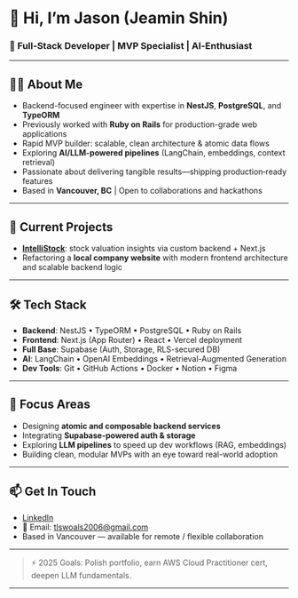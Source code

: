 # 👋 Hi, I’m Jason (Jeamin Shin)

### 🚀 Full‑Stack Developer | MVP Specialist | AI‑Enthusiast

---

## 👨‍💻 About Me
- Backend-focused engineer with expertise in **NestJS**, **PostgreSQL**, and **TypeORM**
- Previously worked with **Ruby on Rails** for production-grade web applications
- Rapid MVP builder: scalable, clean architecture & atomic data flows
- Exploring **AI/LLM-powered pipelines** (LangChain, embeddings, context retrieval)
- Passionate about delivering tangible results—shipping production‑ready features
- Based in **Vancouver, BC** | Open to collaborations and hackathons

---

## 🔭 Current Projects
- [**IntelliStock**](https://www.intellistock.io/): stock valuation insights via custom backend + Next.js  
- Refactoring a **local company website** with modern frontend architecture and scalable backend logic  

---

## 🛠️ Tech Stack

- **Backend**: NestJS • TypeORM • PostgreSQL • Ruby on Rails  
- **Frontend**: Next.js (App Router) • React • Vercel deployment  
- **Full Base**: Supabase (Auth, Storage, RLS-secured DB)  
- **AI**: LangChain • OpenAI Embeddings • Retrieval-Augmented Generation  
- **Dev Tools**: Git • GitHub Actions • Docker • Notion • Figma  

---

## 🌱 Focus Areas
- Designing **atomic and composable backend services**
- Integrating **Supabase-powered auth & storage**
- Exploring **LLM pipelines** to speed up dev workflows (RAG, embeddings)
- Building clean, modular MVPs with an eye toward real-world adoption

---

## 📫 Get In Touch
- [LinkedIn](https://linkedin.com/in/jasonshin0118)  
- 📧 Email: [tlswoals2006@gmail.com](mailto:tlswoals2006@gmail.com)  
- Based in Vancouver — available for remote / flexible collaboration

---

> ⚡ 2025 Goals: Polish portfolio, earn AWS Cloud Practitioner cert, deepen LLM fundamentals.

---
